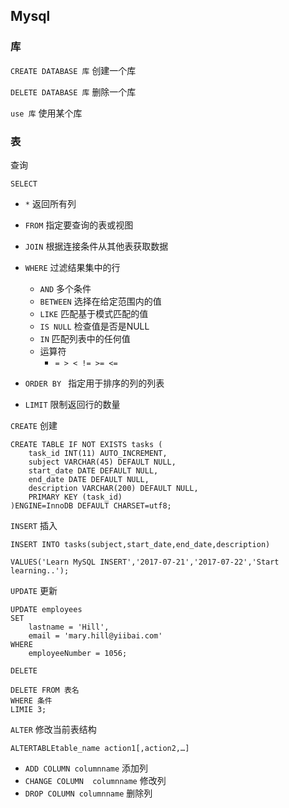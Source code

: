 ## Mysql

### 库

`CREATE DATABASE 库`  创建一个库

`DELETE DATABASE 库` 删除一个库

`use 库` 使用某个库

### 表

查询

`SELECT`

+ `*` 返回所有列

+ `FROM`  指定要查询的表或视图
+ `JOIN` 根据连接条件从其他表获取数据
+ `WHERE` 过滤结果集中的行
  + `AND` 多个条件
  + `BETWEEN` 选择在给定范围内的值
  + `LIKE` 匹配基于模式匹配的值
  + `IS NULL` 检查值是否是NULL
  + `IN`  匹配列表中的任何值
  + 运算符
    + `= > < != >= <=`
+ `ORDER BY ` 指定用于排序的列的列表
+ `LIMIT` 限制返回行的数量

`CREATE` 创建

```mysql
CREATE TABLE IF NOT EXISTS tasks (
    task_id INT(11) AUTO_INCREMENT,
    subject VARCHAR(45) DEFAULT NULL,
    start_date DATE DEFAULT NULL,
    end_date DATE DEFAULT NULL,
    description VARCHAR(200) DEFAULT NULL,
    PRIMARY KEY (task_id)
)ENGINE=InnoDB DEFAULT CHARSET=utf8;
```



`INSERT` 插入

`INSERT INTO tasks(subject,start_date,end_date,description)`

`VALUES('Learn MySQL INSERT','2017-07-21','2017-07-22','Start learning..');`

`UPDATE` 更新

```mysql
UPDATE employees 
SET 
    lastname = 'Hill',
    email = 'mary.hill@yiibai.com'
WHERE
    employeeNumber = 1056;
```

`DELETE`

```mysql
DELETE FROM 表名
WHERE 条件
LIMIE 3;
```

`ALTER` 修改当前表结构

`ALTERTABLEtable_name action1[,action2,…]`

+ `ADD COLUMN columnname` 添加列
+ `CHANGE COLUMN  columnname` 修改列
+ `DROP COLUMN columnname` 删除列